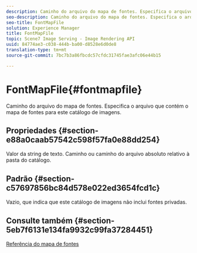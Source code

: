 ```yaml
---
description: Caminho do arquivo do mapa de fontes. Especifica o arquivo que contém o mapa de fontes para este catálogo de imagens.
seo-description: Caminho do arquivo do mapa de fontes. Especifica o arquivo que contém o mapa de fontes para este catálogo de imagens.
seo-title: FontMapFile
solution: Experience Manager
title: FontMapFile
topic: Scene7 Image Serving - Image Rendering API
uuid: 84774ae3-c038-444b-ba00-d8528e6d0de8
translation-type: tm+mt
source-git-commit: 7bc7b3a86fbcdc57cfdc31745fae3afc06e44b15

---
```



# FontMapFile{#fontmapfile}

Caminho do arquivo do mapa de fontes. Especifica o arquivo que contém o mapa de fontes para este catálogo de imagens.

## Propriedades {#section-e88a0caab57542c598f57fa0e88dd254}

Valor da string de texto. Caminho ou caminho do arquivo absoluto relativo à pasta do catálogo.

## Padrão {#section-c57697856bc84d578e022ed3654fcd1c}

Vazio, que indica que este catálogo de imagens não inclui fontes privadas.

## Consulte também {#section-5eb7f6131e134fa9932c99fa37284451}

[Referência do mapa de fontes](../../../../../is-api/image-catalog/image-serving-api-ref/c-image-catalog-reference/c-font-map-reference/c-font-map-reference.md#concept-f81f319d03c646c5a8ef87b3277dd37d)
